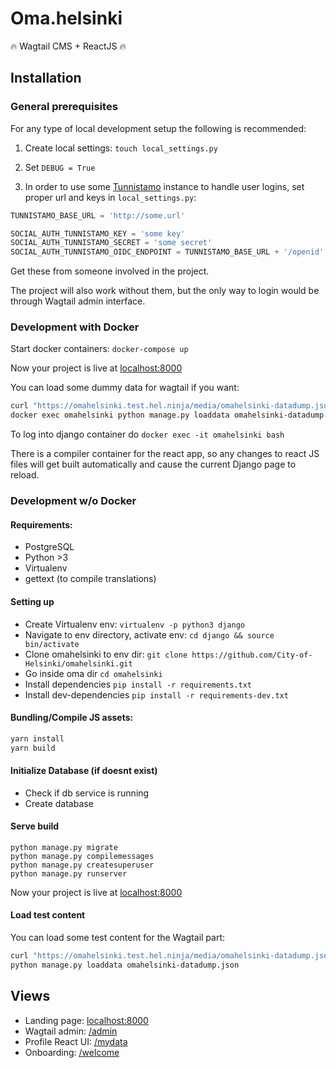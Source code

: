 # Oma.helsinki

:fire: Wagtail CMS + ReactJS :fire:

## Installation

### General prerequisites

For any type of local development setup the following is recommended:

1. Create local settings: `touch local_settings.py`
 
2. Set `DEBUG = True`

3. In order to use some [Tunnistamo](https://github.com/City-of-Helsinki/tunnistamo)
instance to handle user logins, set proper url and keys in `local_settings.py`:

```python
TUNNISTAMO_BASE_URL = 'http://some.url'

SOCIAL_AUTH_TUNNISTAMO_KEY = 'some key'
SOCIAL_AUTH_TUNNISTAMO_SECRET = 'some secret'
SOCIAL_AUTH_TUNNISTAMO_OIDC_ENDPOINT = TUNNISTAMO_BASE_URL + '/openid'
```

Get these from someone involved in the project.

The project will also work without them, but the only way to login
would be through Wagtail admin interface.

### Development with Docker

Start docker containers: `docker-compose up`

Now your project is live at [localhost:8000](http://localhost:8000)

You can load some dummy data for wagtail if you want:

```bash
curl "https://omahelsinki.test.hel.ninja/media/omahelsinki-datadump.json" > omahelsinki-datadump.json
docker exec omahelsinki python manage.py loaddata omahelsinki-datadump.json
```


To log into django container do `docker exec -it omahelsinki bash`

There is a compiler container for the react app, so any changes to
react JS files will get built automatically and cause the current Django
page to reload.

### Development w/o Docker

#### Requirements:
- PostgreSQL
- Python >3
- Virtualenv
- gettext (to compile translations)

#### Setting up
 
- Create Virtualenv env: `virtualenv -p python3 django`
- Navigate to env directory, activate env: `cd django && source bin/activate`
- Clone omahelsinki to env dir: `git clone https://github.com/City-of-Helsinki/omahelsinki.git`
- Go inside oma dir `cd omahelsinki`
- Install dependencies `pip install -r requirements.txt`
- Install dev-dependencies `pip install -r requirements-dev.txt`

#### Bundling/Compile JS assets:

```bash
yarn install
yarn build
```

#### Initialize Database (if doesnt exist)

- Check if db service is running
- Create database 

#### Serve build

```
python manage.py migrate
python manage.py compilemessages
python manage.py createsuperuser
python manage.py runserver
```

Now your project is live at [localhost:8000](http://localhost:8000)

#### Load test content

You can load some test content for the Wagtail part:

```bash
curl "https://omahelsinki.test.hel.ninja/media/omahelsinki-datadump.json" > omahelsinki-datadump.json
python manage.py loaddata omahelsinki-datadump.json
```

## Views
- Landing page: [localhost:8000](http://localhost:8000)
- Wagtail admin: [/admin](http://localhost:8000/admin)
- Profile React UI: [/mydata](http://localhost:8000/mydata)
- Onboarding: [/welcome](http://localhost:8000/welcome)
